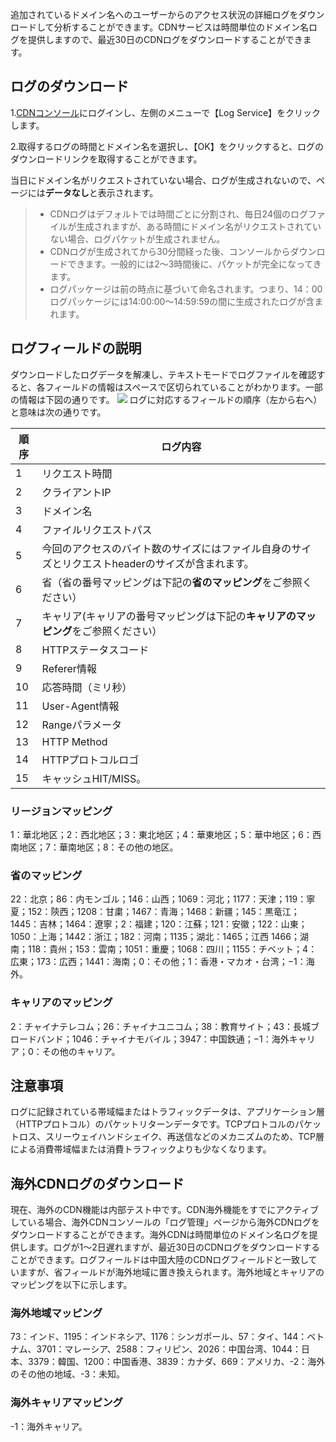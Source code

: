 追加されているドメイン名へのユーザーからのアクセス状況の詳細ログをダウンロードして分析することができます。CDNサービスは時間単位のドメイン名ログを提供しますので、最近30日のCDNログをダウンロードすることができます。

## ログのダウンロード
1.[CDNコンソール](https://console.cloud.tencent.com/cdn)にログインし、左側のメニューで【Log Service】をクリックします。

2.取得するログの時間とドメイン名を選択し、【OK】をクリックすると、ログのダウンロードリンクを取得することができます。

当日にドメイン名がリクエストされていない場合、ログが生成されないので、ページには**データなし**と表示されます。

> + CDNログはデフォルトでは時間ごとに分割され、毎日24個のログファイルが生成されますが、ある時間にドメイン名がリクエストされていない場合、ログパケットが生成されません。
> + CDNログが生成されてから30分間経った後、コンソールからダウンロードできます。一般的には2～3時間後に、パケットが完全になってきます。
> + ログパッケージは前の時点に基づいて命名されます。つまり、14：00ログパッケージには14:00:00〜14:59:59の間に生成されたログが含まれます。

## ログフィールドの説明
ダウンロードしたログデータを解凍し、テキストモードでログファイルを確認すると、各フィールドの情報はスペースで区切られていることがわかります。一部の情報は下図の通りです。
![](https://mc.qcloudimg.com/static/img/a3ef1ea051dc277872ec10a7135872df/logs.png)
ログに対応するフィールドの順序（左から右へ）と意味は次の通りです。

| 順序   | ログ内容                        |
| ---- | --------------------------- |
| 1    | リクエスト時間                        |
| 2    | クライアントIP                 |
| 3    | ドメイン名                      |
| 4    | ファイルリクエストパス                      |
| 5    |今回のアクセスのバイト数のサイズにはファイル自身のサイズとリクエストheaderのサイズが含まれます。　|
| 6    | 省（省の番号マッピングは下記の**省のマッピング**をご参照ください）　　|
| 7    | キャリア(キャリアの番号マッピングは下記の**キャリアのマッピング**をご参照ください）　　|
| 8    | HTTPステータスコード                    |
| 9    | Referer情報                  |
| 10   | 応答時間（ミリ秒）                    |
| 11   | User-Agent情報               |
| 12   | Rangeパラメータ                    |
| 13   | HTTP Method                 |
| 14   | HTTPプロトコルロゴ                    |
| 15   | キャッシュHIT/MISS。                 |

### リージョンマッピング
1：華北地区；2：西北地区；3：東北地区；4：華東地区；5：華中地区；6：西南地区；7：華南地区；8：その他の地区。

### 省のマッピング
22：北京；86：内モンゴル；146：山西；1069：河北；1177：天津；119：寧夏；152：陝西；1208：甘粛；1467：青海；1468：新疆；145：黒竜江；1445：吉林；1464：遼寧；2：福建；120：江蘇；121：安徽；122：山東；1050：上海；1442：浙江；182：河南；1135；湖北：1465；江西 1466；湖南；118：貴州；153：雲南；1051：重慶；1068：四川；1155：チベット；4：広東；173：広西；1441：海南；0：その他；1：香港・マカオ・台湾；−1：海外。

### キャリアのマッピング
2：チャイナテレコム；26：チャイナユニコム；38：教育サイト；43：長城ブロードバンド；1046：チャイナモバイル；3947：中国鉄通；−1：海外キャリア；0：その他のキャリア。

## 注意事項
ログに記録されている帯域幅またはトラフィックデータは、アプリケーション層（HTTPプロトコル）のパケットリターンデータです。TCPプロトコルのパケットロス、スリーウェイハンドシェイク、再送信などのメカニズムのため、TCP層による消費帯域幅または消費トラフィックよりも少なくなります。


## 海外CDNログのダウンロード
現在、海外のCDN機能は内部テスト中です。CDN海外機能をすでにアクティブしている場合、海外CDNコンソールの「ログ管理」ページから海外CDNログをダウンロードすることができます。海外CDNは時間単位のドメイン名ログを提供します。ログが1〜2日遅れますが、最近30日のCDNログをダウンロードすることができます。ログフィールドは中国大陸のCDNログフィールドと一致していますが、省フィールドが海外地域に置き換えられます。海外地域とキャリアのマッピングを以下に示します。

### 海外地域マッピング
73：インド、1195：インドネシア、1176：シンガポール、57：タイ、144：ベトナム、3701：マレーシア、2588：フィリピン、2026：中国台湾、1044：日本、3379：韓国、1200：中国香港、3839：カナダ、669：アメリカ、-2：海外のその他の地域、-3：未知。

### 海外キャリアマッピング
-1：海外キャリア。
